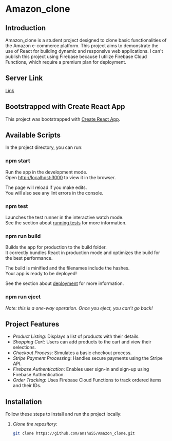 # Amazon_clone

## Introduction
Amazon_clone is a student project designed to clone basic functionalities of the Amazon e-commerce platform. This project aims to demonstrate the use of React for building dynamic and responsive web applications.
I can't publish this project using Firebase because I utilize Firebase Cloud Functions, which require a premium plan for deployment.

## Server Link
[Link](https://anshu55.github.io/Amazon_clone/)

## Bootstrapped with Create React App
This project was bootstrapped with [Create React App](https://github.com/facebook/create-react-app).

## Available Scripts
In the project directory, you can run:

### npm start
Run the app in the development mode.<br />
Open [http://localhost:3000](http://localhost:3000) to view it in the browser.

The page will reload if you make edits.<br />
You will also see any lint errors in the console.

### npm test
Launches the test runner in the interactive watch mode.<br />
See the section about [running tests](https://facebook.github.io/create-react-app/docs/running-tests) for more information.

### npm run build
Builds the app for production to the build folder.<br />
It correctly bundles React in production mode and optimizes the build for the best performance.

The build is minified and the filenames include the hashes.<br />
Your app is ready to be deployed!

See the section about [deployment](https://facebook.github.io/create-react-app/docs/deployment) for more information.

### npm run eject
*Note: this is a one-way operation. Once you eject, you can’t go back!*


## Project Features
- *Product Listing*: Displays a list of products with their details.
- *Shopping Cart*: Users can add products to the cart and view their selections.
- *Checkout Process*: Simulates a basic checkout process.
- *Stripe Payment Processing*: Handles secure payments using the Stripe API.
- *Firebase Authentication*: Enables user sign-in and sign-up using Firebase Authentication.
- *Order Tracking*: Uses Firebase Cloud Functions to track ordered items and their IDs.

## Installation
Follow these steps to install and run the project locally:

1. *Clone the repository*:
   ```sh
   git clone https://github.com/anshu55/Amazon_clone.git
